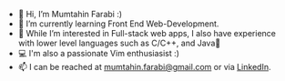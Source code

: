 - 👋 Hi, I’m Mumtahin Farabi :)
- 🌱 I’m currently learning Front End Web-Development.
- 👀 While I’m interested in Full-stack web apps, I also have experience with lower level languages such as C/C++, and Java🍵
- 💻 I'm also a passionate Vim enthusiasist :)
- 📫 I can be reached at mumtahin.farabi@gmail.com or via [LinkedIn](https://www.linkedin.com/in/mfarabi/). 

<!---
MFarabi619/MFarabi619 is a ✨ special ✨ repository because its `README.md` (this file) appears on your GitHub profile.
You can click the Preview link to take a look at your changes.
--->
